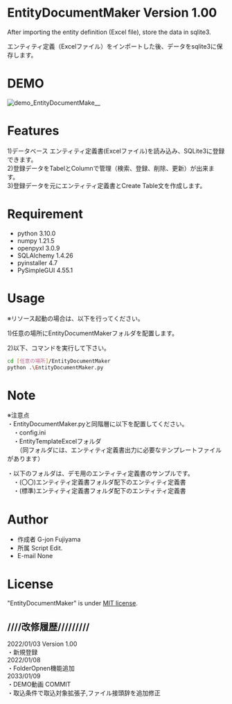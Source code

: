 # EntityDocumentMaker Version 1.00
After importing the entity definition (Excel file), store the data in sqlite3.  

エンティティ定義（Excelファイル）をインポートした後、データをsqlite3に保存します。  

# DEMO

![demo_EntityDocumentMake__](https://user-images.githubusercontent.com/95132992/148678091-35d72a0a-4c7f-4139-8c0c-e372fdf5392a.gif)  

# Features

1)データベース エンティティ定義書(Excelファイル)を読み込み、SQLite3に登録できます。  
2)登録データをTabelとColumnで管理（検索、登録、削除、更新）が出来ます。  
3)登録データを元にエンティティ定義書とCreate Table文を作成します。  

# Requirement

* python 3.10.0  
* numpy 1.21.5  
* openpyxl 3.0.9  
* SQLAlchemy 1.4.26  
* pyinstaller 4.7  
* PySimpleGUI 4.55.1  

# Usage

※リソース起動の場合は、以下を行ってください。  

1)任意の場所にEntityDocumentMakerフォルダを配置します。  

2)以下、コマンドを実行して下さい。  
```bash
cd [任意の場所]/EntityDocumentMaker
python .\EntityDocumentMaker.py
```

# Note

※注意点  
・EntityDocumentMaker.pyと同階層に以下を配置してください。  
　・config.ini  
　・EntityTemplateExcelフォルダ  
　　（同フォルダには、エンティティ定義書出力に必要なテンプレートファイルがあります）  

・以下のフォルダは、デモ用のエンティティ定義書のサンプルです。  
　・(〇〇)エンティティ定義書フォルダ配下のエンティティ定義書  
　・(標準)エンティティ定義書フォルダ配下のエンティティ定義書  

# Author

* 作成者 G-jon Fujiyama
* 所属 Script Edit.
* E-mail None

# License

"EntityDocumentMaker" is under [MIT license](https://en.wikipedia.org/wiki/MIT_License).  

## ////改修履歴/////////  
2022/01/03 Version 1.00  
・新規登録  
2022/01/08  
・FolderOpnen機能追加  
2033/01/09  
・DEMO動画 COMMIT    
・取込条件で取込対象拡張子,ファイル接頭辞を追加修正    
